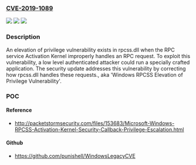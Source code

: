 ### [CVE-2019-1089](https://cve.mitre.org/cgi-bin/cvename.cgi?name=CVE-2019-1089)
![](https://img.shields.io/static/v1?label=Product&message=Multiple&color=blue)
![](https://img.shields.io/static/v1?label=Version&message=n%2Fa&color=blue)
![](https://img.shields.io/static/v1?label=Vulnerability&message=Elevation%20of%20Privilege&color=brighgreen)

### Description

An elevation of privilege vulnerability exists in rpcss.dll when the RPC service Activation Kernel improperly handles an RPC request. To exploit this vulnerability, a low level authenticated attacker could run a specially crafted application. The security update addresses this vulnerability by correcting how rpcss.dll handles these requests., aka 'Windows RPCSS Elevation of Privilege Vulnerability'.

### POC

#### Reference
- http://packetstormsecurity.com/files/153683/Microsoft-Windows-RPCSS-Activation-Kernel-Security-Callback-Privilege-Escalation.html

#### Github
- https://github.com/punishell/WindowsLegacyCVE

